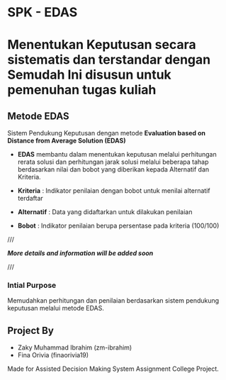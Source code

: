 
# **SPK - EDAS**

Menentukan Keputusan secara **sistematis dan terstandar** dengan **Semudah Ini**
disusun untuk pemenuhan tugas kuliah
==


## Metode EDAS

Sistem Pendukung Keputusan dengan metode **Evaluation based on Distance from Average Solution (EDAS)** 

 - **EDAS** membantu dalam menentukan keputusan melalui perhitungan rerata solusi dan perhitungan jarak solusi melalui beberapa tahap berdasarkan nilai dan bobot yang diberikan kepada Alternatif dan Kriteria.

 - **Kriteria** : Indikator penilaian dengan bobot untuk menilai alternatif terdaftar

 - **Alternatif** : Data yang didaftarkan untuk dilakukan penilaian

 - **Bobot** : Indikator penilaian berupa persentase pada kriteria (100/100)

///

***More details and information will be added soon***

///

### Intial Purpose

Memudahkan perhitungan dan penilaian berdasarkan sistem pendukung keputusan melalui metode EDAS.

## Project By
- Zaky Muhammad Ibrahim (zm-ibrahim)
- Fina Orivia (finaorivia19)

Made for Assisted Decision Making System Assignment College Project.


